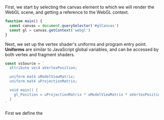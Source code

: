 First, we start by selecting the canvas element to which we will render the WebGL scene, and getting a reference to the WebGL context.

```js
function main() {
  const canvas = document.querySelector('#glCanvas')  
  const gl = canvas.getContext('webgl')
}
```

Next, we set up the vertex shader's uniforms and program entry point. __Uniforms__ are similar to JavaScript global variables, and can be accessed by both vertex and fragment shaders.

```js
const vsSource = `
  attribute vec4 aVertexPosition;

  uniform mat4 uModelViewMatrix;
  uniform mat4 uProjectionMatrix;

  void main() {
    gl_Position = uProjectionMatrix * uModelViewMatrix * aVertexPosition;
  }
`
```

First we define the 
